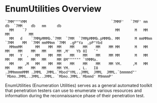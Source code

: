 # EnumUtilities Overview

```Text                                 
`7MM"""YMM                                       `7MMF'   `7MF' mm     db  `7MM    db   mm     db                  
  MM    `7                                         MM       M   MM           MM         MM                         
  MM   d    `7MMpMMMb.`7MM  `7MM  `7MMpMMMb.pMMMb. MM       M mmMMmm `7MM    MM  `7MM mmMMmm `7MM  .gP"Ya  ,pP"Ybd 
  MMmmMM      MM    MM  MM    MM    MM    MM    MM MM       M   MM     MM    MM    MM   MM     MM ,M'   Yb 8I   `" 
  MM   Y  ,   MM    MM  MM    MM    MM    MM    MM MM       M   MM     MM    MM    MM   MM     MM 8M"""""" `YMMMa. 
  MM     ,M   MM    MM  MM    MM    MM    MM    MM YM.     ,M   MM     MM    MM    MM   MM     MM YM.    , L.   I8 
.JMMmmmmMMM .JMML  JMML.`Mbod"YML..JMML  JMML  JMML.`bmmmmd"'   `Mbmo.JMML..JMML..JMML. `Mbmo.JMML.`Mbmmd' M9mmmP'     
```

EnumUtilities (Enumeration Utilities) serves as a general automated toolkit that penetration testers can use to enumerate various resources and information during the reconnaissance phase of their penetration test.
